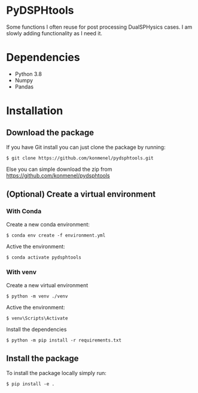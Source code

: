 # PyDSPHtools
Some functions I often reuse for post processing DualSPHysics cases. I am slowly adding functionality as I need it.

# Dependencies
- Python 3.8
- Numpy
- Pandas

# Installation
## Download the package
If you have Git install you can just clone the package by running:
```console
$ git clone https://github.com/konmenel/pydsphtools.git
```

Else you can simple download the zip from https://github.com/konmenel/pydsphtools

## (Optional) Create a virtual environment
### With Conda
Create a new conda environment:
```console
$ conda env create -f environment.yml
```

Active the environment:
```console
$ conda activate pydsphtools
```
### With venv
Create a new virtual environment
```console
$ python -m venv ./venv
```

Active the environment:
```console
$ venv\Scripts\Activate
```

Install the dependencies
```console
$ python -m pip install -r requirements.txt 
```

## Install the package
To install the package locally simply run:
```console
$ pip install -e .
```
